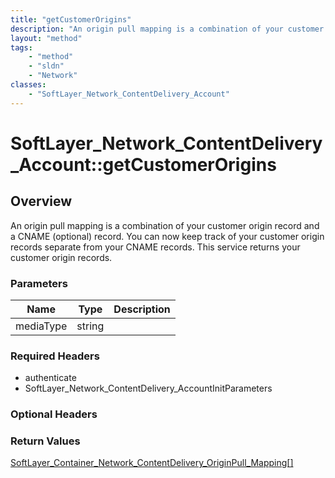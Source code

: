 ```yaml
---
title: "getCustomerOrigins"
description: "An origin pull mapping is a combination of your customer origin record and a CNAME (optional) record. You can now keep t... "
layout: "method"
tags:
    - "method"
    - "sldn"
    - "Network"
classes:
    - "SoftLayer_Network_ContentDelivery_Account"
---
```

# SoftLayer_Network_ContentDelivery_Account::getCustomerOrigins
## Overview 
An origin pull mapping is a combination of your customer origin record and a CNAME (optional) record. You can now keep track of your customer origin records separate from your CNAME records. This service returns your customer origin records. 

### Parameters 
|Name | Type | Description |
| --- | --- | --- |
|mediaType| string| |


### Required Headers
* authenticate
* SoftLayer_Network_ContentDelivery_AccountInitParameters

### Optional Headers

### Return Values
<a href='/reference/datatypes/SoftLayer_Container_Network_ContentDelivery_OriginPull_Mapping'>SoftLayer_Container_Network_ContentDelivery_OriginPull_Mapping[] </a>
